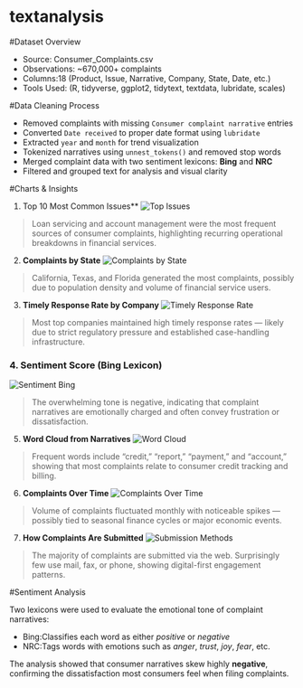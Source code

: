 # textanalysis

#Dataset Overview

- Source: Consumer_Complaints.csv
- Observations: ~670,000+ complaints
- Columns:18 (Product, Issue, Narrative, Company, State, Date, etc.)
- Tools Used: (R, tidyverse, ggplot2, tidytext, textdata, lubridate, scales)


#Data Cleaning Process

- Removed complaints with missing `Consumer complaint narrative` entries
- Converted `Date received` to proper date format using `lubridate`
- Extracted `year` and `month` for trend visualization
- Tokenized narratives using `unnest_tokens()` and removed stop words
- Merged complaint data with two sentiment lexicons: **Bing** and **NRC**
- Filtered and grouped text for analysis and visual clarity


#Charts & Insights

1. Top 10 Most Common Issues**
![Top Issues](images/top_issues.png)  
> Loan servicing and account management were the most frequent sources of consumer complaints, highlighting recurring operational breakdowns in financial services.


2. **Complaints by State**
![Complaints by State](images/state_complaints.png)  
> California, Texas, and Florida generated the most complaints, possibly due to population density and volume of financial service users.


3. **Timely Response Rate by Company**
![Timely Response Rate](images/timely_response.png)  
> Most top companies maintained high timely response rates — likely due to strict regulatory pressure and established case-handling infrastructure.


### 4. **Sentiment Score (Bing Lexicon)**
![Sentiment Bing](images/sentiment_bing.png)  
> The overwhelming tone is negative, indicating that complaint narratives are emotionally charged and often convey frustration or dissatisfaction.


5. **Word Cloud from Narratives**
![Word Cloud](images/wordcloud.png)  
> Frequent words include “credit,” “report,” “payment,” and “account,” showing that most complaints relate to consumer credit tracking and billing.


6. **Complaints Over Time**
![Complaints Over Time](images/complaints_over_time.png)  
> Volume of complaints fluctuated monthly with noticeable spikes — possibly tied to seasonal finance cycles or major economic events.


7. **How Complaints Are Submitted**
![Submission Methods](images/complaints_channel.png)  
> The majority of complaints are submitted via the web. Surprisingly few use mail, fax, or phone, showing digital-first engagement patterns.


#Sentiment Analysis

Two lexicons were used to evaluate the emotional tone of complaint narratives:

- Bing:Classifies each word as either *positive* or *negative*
- NRC:Tags words with emotions such as *anger*, *trust*, *joy*, *fear*, etc.

The analysis showed that consumer narratives skew highly **negative**, confirming the dissatisfaction most consumers feel when filing complaints.
